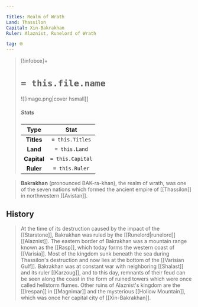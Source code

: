 ```yaml
---

Titles: Realm of Wrath
Land: Thassilon
Capital: Xin-Bakrakhan
Ruler: Alaznist, Runelord of Wrath

tag: 🌐
---
```


> [!infobox]+
> #  `= this.file.name`
> ![[image.png|cover hsmall]]
> ##### Stats
> Type | Stat |
> :---:|:---:|
> **Titles** | `= this.Titles` |
> **Land** | `= this.Land` |
> **Capital** | `= this.Capital` |
> **Ruler** | `= this.Ruler` |



> **Bakrakhan** (pronounced BAK-ra-khan), the realm of wrath, was one of the seven nations which formed the ancient empire of [[Thassilon]] in northwestern [[Avistan]].


## History

> At the time of its destruction caused by the impact of the [[Starstone]], Bakrakhan was ruled by the [[Runelord|runelord]] [[Alaznist]].  The eastern border of Bakrakhan was a mountain range known as the [[Rasp]], which today forms the western coast of [[Varisia]].  Most of the kingdom sunk beneath the sea during Thassilon's destruction and now lies at the bottom of the [[Varisian Gulf]]. Bakrakhan was at constant war with neighboring [[Shalast]] and its ruler [[Karzoug]], and to this day, remnants of their feud can be seen along the coast in the form of ruined towers which were once called hellstorm flumes. Other ruins of Alaznist's kingdom are the [[Irespan]] in [[Magnimar]] and the mysterious [[Hollow Mountain]], which was once her capital city of [[Xin-Bakrakhan]].









